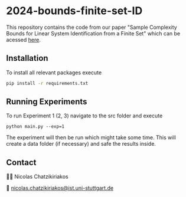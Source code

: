 # 2024-bounds-finite-set-ID
This repository contains the code from our paper "Sample Complexity Bounds for Linear System Identification from a Finite Set" which can be acessed [here](https://arxiv.org/abs/2409.11141). 

## Installation
To install all relevant packages execute 
```bash 
pip install -r requirements.txt
```

## Running Experiments
To run Experiment 1 (2, 3) navigate to the src folder and execute 
``` terminal
python main.py --exp=1
```
The experiment will then be run which might take some time. This will create a data folder (if necessary) and safe the results inside.

## Contact
🧑‍💻 Nicolas Chatzikiriakos 

📧 [nicolas.chatzikiriakos@ist.uni-stuttgart.de](mailto:nicolas.chatzikiriakos@ist.uni-stuttgart.de)
